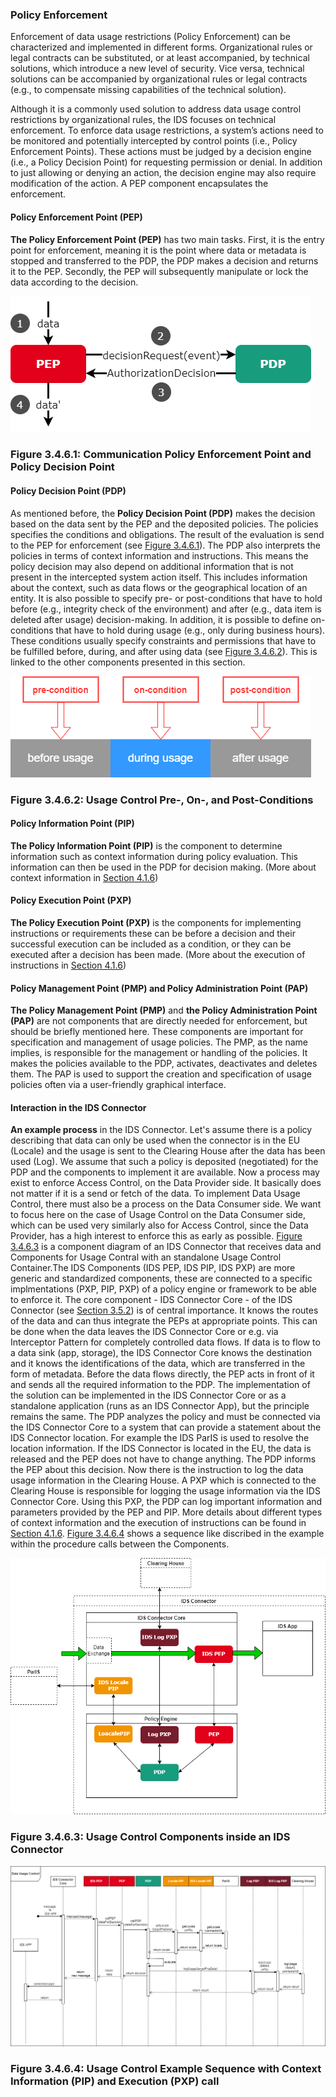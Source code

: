 ### Policy Enforcement ###

Enforcement of data usage restrictions (Policy Enforcement) can be characterized and implemented in different forms. Organizational rules or legal contracts can be substituted, or at least accompanied, by technical solutions, which introduce a new level of security. Vice versa, technical solutions can be accompanied by organizational rules or legal contracts (e.g., to compensate missing capabilities of the technical solution).

Although it is a commonly used solution to address data usage control restrictions by organizational rules, the IDS focuses on technical enforcement.
To enforce data usage restrictions, a system’s actions need to be monitored and potentially intercepted by control points (i.e., Policy Enforcement Points). These actions must be judged by a decision engine (i.e., a Policy Decision Point) for requesting permission or denial. In addition to just allowing or denying an action, the decision engine may also require modification of the action. A PEP component encapsulates the enforcement.

#### Policy Enforcement Point (PEP) ####

**The Policy Enforcement Point (PEP)** has two main tasks. First, it is the entry point for enforcement, meaning it is the point where data or metadata is stopped and transferred to the PDP, the PDP makes a decision and returns it to the PEP. Secondly, the PEP will subsequently manipulate or lock the data according to the decision.

![Communication Policy Enforcement Point and Policy Decision Point](media/Communication-PEP-and-PDP.drawio.png)

### Figure 3.4.6.1: Communication Policy Enforcement Point and Policy Decision Point

#### Policy Decision Point (PDP) ####

As mentioned before, the **Policy Decision Point (PDP)** makes the decision based on the data sent by the PEP and the deposited policies. The policies specifies the conditions and obligations. The result of the evaluation is send to the PEP for enforcement (see [Figure 3.4.6.1](#figure-3461-communication-policy-enforcement-point-and-policy-decision-point)). The PDP also interprets the policies in terms of context information and instructions. This means the policy decision may also depend on additional information that is not present in the intercepted system action itself. This includes information about the context, such as data flows or the geographical location of an entity. It is also possible to specify pre- or post-conditions that have to hold before (e.g., integrity check of the environment) and after (e.g., data item is deleted after usage) decision-making. In addition, it is possible to define on-conditions that have to hold during usage (e.g., only during business hours). These conditions usually specify constraints and permissions that have to be fulfilled before, during, and after using data (see [Figure 3.4.6.2](#figure-3462-usage-control-pre--on--and-post-conditions)). This is linked to the other components presented in this section.

![image](media/usage-control-conditions.drawio.png)

### Figure 3.4.6.2: Usage Control Pre-, On-, and Post-Conditions

#### Policy Information Point (PIP) ####

**The Policy Information Point (PIP)** is the component to determine information such as context information during policy evaluation. This information can then be used in the PDP for decision making. (More about context information in [Section 4.1.6](../../4_Perspectives_of_the_Reference_Architecture_Model/4_1_Security_Perspective/4_1_6_Usage_Control.md#context-information-and-obligation-fulfillment))

#### Policy Execution Point (PXP) ####

**The Policy Execution Point (PXP)** is the components for implementing instructions or requirements these can be before a decision and their successful execution can be included as a condition, or they can be executed after a decision has been made. (More about the execution of instructions in [Section 4.1.6](../../4_Perspectives_of_the_Reference_Architecture_Model/4_1_Security_Perspective/4_1_6_Usage_Control.md#usage-control-in-a-connector))

#### Policy Management Point (PMP) and Policy Administration Point (PAP) ####

**The Policy Management Point (PMP)** and **the Policy Administration Point (PAP)** are not components that are directly needed for enforcement, but should be briefly mentioned here. These components are important for specification and management of usage policies. The PMP, as the name implies, is responsible for the management or handling of the policies. It makes the policies available to the PDP, activates, deactivates and deletes them. The PAP is used to support the creation and specification of usage policies often via a user-friendly graphical interface.

#### Interaction in the IDS Connector ####

**An example process** in the IDS Connector. Let's assume there is a policy describing that data can only be used when the connector is in the EU (Locale) and the usage is sent to the Clearing House after the data has been used (Log). We assume that such a policy is deposited (negotiated) for the PDP and the components to implement it are available. Now a process may exist to enforce Access Control, on the Data Provider side. It basically does not matter if it is a send or fetch of the data. To implement Data Usage Control, there must also be a process on the Data Consumer side. We want to focus here on the case of Usage Control on the Data Consumer side, which can be used very similarly also for Access Control, since the Data Provider, has a high interest to enforce this as early as possible. [Figure 3.4.6.3](#figure-3463-usage-control-components-inside-an-ids-connector) is a component diagram of an IDS Connector that receives data and Components for Usage Contral with an standalone Usage Control Container.The IDS Components (IDS PEP, IDS PIP, IDS PXP) are more generic and standardized components, these are connected to a specific implmentations (PXP, PIP, PXP) of a policy engine or framework to be able to enforce it. The core component - IDS Connector Core - of the IDS Connector (see [Section 3.5.2](../3_5_System_Layer/3_5_2_IDS_Connector.md#ids-connector)) is of central importance. It knows the routes of the data and can thus integrate the PEPs at appropriate points. This can be done when the data leaves the IDS Connector Core or e.g. via Interceptor Pattern for completely controlled data flows. If data is to flow to a data sink (app, storage), the IDS Connector Core knows the destination and it knows the identifications of the data, which are transferred in the form of metadata. Before the data flows directly, the PEP acts in front of it and sends all the required information to the PDP. The implementation of the solution can be implemented in the IDS Connector Core or as a standalone application (runs as an IDS Connector App), but the principle remains the same. The PDP analyzes the policy and must be connected via the IDS Connector Core to a system that can provide a statement about the IDS Connector location. For example the IDS ParIS is used to resolve the location information. If the IDS Connector is located in the EU, the data is released and the PEP does not have to change anything. The PDP informs the PEP about this decision. Now there is the instruction to log the data usage information in the Clearing House. A PXP which is connected to the Clearing House is responsible for logging the usage information via the IDS Connector Core. Using this PXP, the PDP can log important information and parameters provided by the PEP and PIP. More details about different types of context information and the execution of instructions can be found in [Section 4.1.6](../../4_Perspectives_of_the_Reference_Architecture_Model/4_1_Security_Perspective/4_1_6_Usage_Control.md#usage-control-in-a-connector). [Figure 3.4.6.4](#figure-3464-usage-control-example-sequence-with-context-information-pip-and-execution-pxp-call) shows a sequence like discribed in the example within the procedure calls between the Components.

![Usage Control Components inside an IDS Connector](media/uc-example-Components.drawio.png)

### Figure 3.4.6.3: Usage Control Components inside an IDS Connector

![Usage Control Example Sequence with Context Information (PIP) and Execution (PXP) call](media/uc-example-Sequence.drawio.png)

### Figure 3.4.6.4: Usage Control Example Sequence with Context Information (PIP) and Execution (PXP) call
